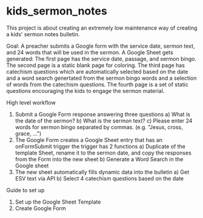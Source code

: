 # kids_sermon_notes
This project is about creating an extremely low maintenance way of creating a kids' sermon notes bulletin.

Goal:
A preacher submits a Google form with the service date, sermon text, and 24 words that will be used in the sermon.
A Google Sheet gets generated:
  The first page has the service date, passage, and sermon bingo.
  The second page is a static blank page for coloring.
  The third page has catechism questions which are automatically selected based on the date and a word search genertated from the sermon bingo words and a selection of words from the catechism questions.
  The fourth page is a set of static questions encouraging the kids to engage the sermon material.


High level workflow
1) Submit a Google Form response answering three questions
   a) What is the date of the sermon?
   b) What is the sermon text?
   c) Please enter 24 words for sermon bingo separated by commas. (e.g. "Jesus, cross, grace, ...")
2) The Google Form creates a Google Sheet entry that has an onFormSubmit trigger the trigger has 2 functions
   a) Duplicate of the template Sheet, rename it to the sermon date, and copy the responses from the Form into the new sheet
   b) Generate a Word Search in the Google sheet
3) The new sheet automatically fills dynamic data into the bulletin
   a) Get ESV text via API
   b) Select 4 catechism questions based on the date


Guide to set up
1) Set up the Google Sheet Template
2) Create Google Form
